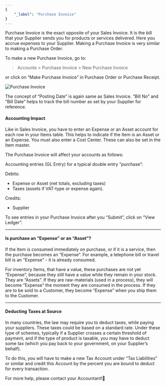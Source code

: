 ```yaml
---
{
	"_label": "Purchase Invoice"
}
---
```

Purchase Invoice is the exact opposite of your Sales Invoice. It is the bill that your Supplier sends you for products or services delivered. Here you accrue expenses to your Supplier. Making a Purchase Invoice is very similar to making a Purchase Order.

To make a new Purchase Invoice, go to:

> Accounts > Purchase Invoice > New Purchase Invoice

or click on “Make Purchase Invoice” in Purchase Order or Purchase Receipt.




![Purchase Invoice](img/purchase-invoice.png)






The concept of “Posting Date” is again same as Sales Invoice. “Bill No” and “Bill Date” helps to track the bill number as set by your Supplier for reference.

#### Accounting Impact

Like in Sales Invoice, you have to enter an Expense or an Asset account for each row in your Items table. This helps to indicate if the Item is an Asset or an Expense. You must also enter a Cost Center. These can also be set in the Item master.

The Purchase Invoice will affect your accounts as follows:

Accounting entries (GL Entry) for a typical double entry “purchase”:

Debits:

- Expense or Asset (net totals, excluding taxes)
- Taxes (assets if VAT-type or expense again).

Credits:

- Supplier

To see entries in your Purchase Invoice after you “Submit”, click on “View Ledger”.

---

#### Is purchase an “Expense” or an “Asset”?

If the Item is consumed immediately on purchase, or if it is a service, then the purchase becomes an “Expense”. For example, a telephone bill or travel bill is an “Expense” - it is already consumed.

For inventory Items, that have a value, these purchases are not yet “Expense”, because they still have a value while they remain in your stock. They are “Assets”. If they are raw-materials (used in a process), they will become “Expense” the moment they are consumed in the process. If they are to be sold to a Customer, they become “Expense” when you ship them to the Customer.

---

#### Deducting Taxes at Source

In many countries, the law may require you to deduct taxes, while paying your suppliers. These taxes could be based on a standard rate. Under these type of schemes, typically if a Supplier crosses a certain threshold of payment, and if the type of product is taxable, you may have to deduct some tax (which you pay back to your government, on your Supplier’s behalf).

To do this, you will have to make a new Tax Account under “Tax Liabilities” or similar and credit this Account by the percent you are bound to deduct for every transaction.

For more help, please contact your Accountant!